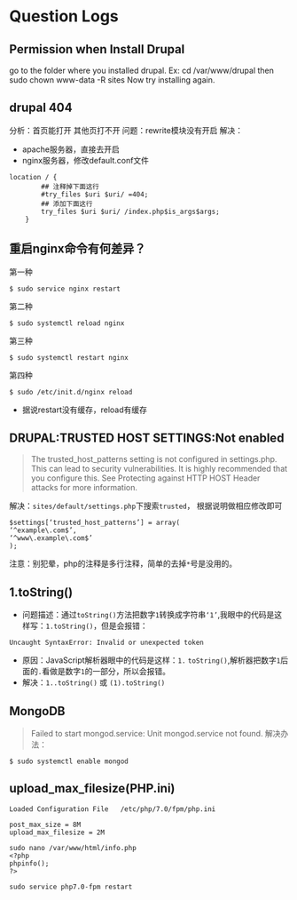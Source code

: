 # Question Logs

## Permission when Install Drupal

>>>
go to the folder where you installed drupal. Ex:
cd /var/www/drupal
then
sudo chown www-data -R sites
Now try installing again.

## drupal 404
分析：首页能打开 其他页打不开
问题：rewrite模块没有开启
解决：
- apache服务器，直接去开启
- nginx服务器，修改default.conf文件
```
location / {
        ## 注释掉下面这行
        #try_files $uri $uri/ =404;
        ## 添加下面这行
        try_files $uri $uri/ /index.php$is_args$args;
    }
```

## 重启nginx命令有何差异？
第一种
```
$ sudo service nginx restart
```
第二种
```
$ sudo systemctl reload nginx
```
第三种
```
$ sudo systemctl restart nginx
```
第四种
```
$ sudo /etc/init.d/nginx reload
```
- 据说restart没有缓存，reload有缓存


## DRUPAL:TRUSTED HOST SETTINGS:Not enabled
>The trusted_host_patterns setting is not configured in settings.php. This can lead to security vulnerabilities. It is highly recommended that you configure this. See Protecting against HTTP HOST Header attacks for more information.

解决：`sites/default/settings.php`下搜索`trusted`， 根据说明做相应修改即可
```
$settings[‘trusted_host_patterns’] = array(
‘^example\.com$’,
‘^www\.example\.com$’
);
```
注意：别犯晕，php的注释是多行注释，简单的去掉`*`号是没用的。


## 1.toString()
- 问题描述：通过`toString()`方法把数字`1`转换成字符串`‘1’`,我眼中的代码是这样写：`1.toString()`，但是会报错：
```
Uncaught SyntaxError: Invalid or unexpected token
```
- 原因：JavaScript解析器眼中的代码是这样：`1.` `toString()`,解析器把数字`1`后面的`.`看做是数字`1`的一部分，所以会报错。
- 解决：`1..toString()` 或 `(1).toString()`


## MongoDB
>Failed to start mongod.service: Unit mongod.service not found.
解决办法：
```
$ sudo systemctl enable mongod
```

## upload_max_filesize(PHP.ini)

```
Loaded Configuration File	/etc/php/7.0/fpm/php.ini

post_max_size = 8M
upload_max_filesize = 2M

sudo nano /var/www/html/info.php
<?php
phpinfo();
?>

sudo service php7.0-fpm restart
```